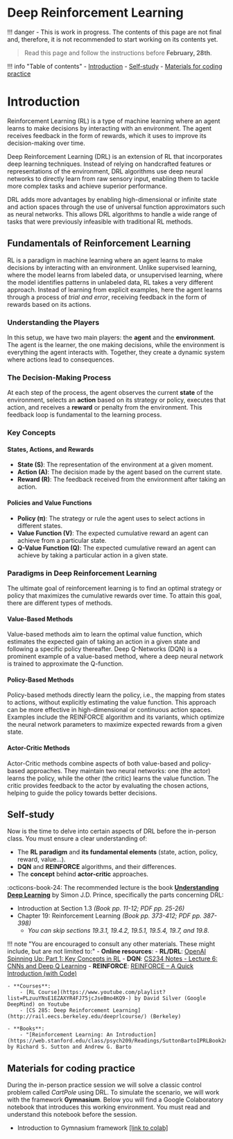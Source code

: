 # Deep Reinforcement Learning
!!! danger
    - This is work in progress. The contents of this page are not final and, therefore, it is not recommended to start working on its contents yet.


> Read this page and follow the instructions before **February, 28th**.

!!! info "Table of contents"
    - [Introduction](#introduction)
    - [Self-study](#self-study)
    - [Materials for coding practice](#materials-for-coding-practice)

# Introduction

Reinforcement Learning (RL) is a type of machine learning where an agent learns to make decisions by interacting with an environment. The agent receives feedback in the form of rewards, which it uses to improve its decision-making over time.

Deep Reinforcement Learning (DRL) is an extension of RL that incorporates deep learning techniques. Instead of relying on handcrafted features or representations of the environment, DRL algorithms use deep neural networks to directly learn from raw sensory input, enabling them to tackle more complex tasks and achieve superior performance.

DRL adds more advantages by enabling high-dimensional or infinite state and action spaces through the use of universal function approximators such as neural networks. This allows DRL algorithms to handle a wide range of tasks that were previously infeasible with traditional RL methods.

## Fundamentals of Reinforcement Learning

RL is a paradigm in machine learning where an agent learns to make decisions by interacting with an environment. Unlike supervised learning, where the model learns from labeled data, or unsupervised learning, where the model identifies patterns in unlabeled data, RL takes a very different approach. Instead of learning from explicit examples, here the agent learns through a process of *trial and error*, receiving feedback in the form of rewards based on its actions.

### Understanding the Players

In this setup, we have two main players: the **agent** and the **environment**. The agent is the learner, the one making decisions, while the environment is everything the agent interacts with. Together, they create a dynamic system where actions lead to consequences.

### The Decision-Making Process

At each step of the process, the agent observes the current **state** of the environment, selects an **action** based on its strategy or policy, executes that action, and receives a **reward** or penalty from the environment. This feedback loop is fundamental to the learning process.

### Key Concepts

#### States, Actions, and Rewards

- **State (S)**: The representation of the environment at a given moment.
- **Action (A)**: The decision made by the agent based on the current state.
- **Reward (R)**: The feedback received from the environment after taking an action.

#### Policies and Value Functions

- **Policy (π)**: The strategy or rule the agent uses to select actions in different states.
- **Value Function (V)**: The expected cumulative reward an agent can achieve from a particular state.
- **Q-Value Function (Q)**: The expected cumulative reward an agent can achieve by taking a particular action in a given state.

### Paradigms in Deep Reinforcement Learning

The ultimate goal of reinforcement learning is to find an optimal strategy or policy that maximizes the cumulative rewards over time. To attain this goal, there are different types of methods.

#### Value-Based Methods

Value-based methods aim to learn the optimal value function, which estimates the expected gain of taking an action in a given state and following a specific policy thereafter. Deep Q-Networks (DQN) is a prominent example of a value-based method, where a deep neural network is trained to approximate the Q-function.

#### Policy-Based Methods

Policy-based methods directly learn the policy, i.e., the mapping from states to actions, without explicitly estimating the value function. This approach can be more effective in high-dimensional or continuous action spaces. Examples include the REINFORCE algorithm and its variants, which optimize the neural network parameters to maximize expected rewards from a given state.

#### Actor-Critic Methods

Actor-Critic methods combine aspects of both value-based and policy-based approaches. They maintain two neural networks: one (the actor) learns the policy, while the other (the critic) learns the value function. The critic provides feedback to the actor by evaluating the chosen actions, helping to guide the policy towards better decisions.

## Self-study

Now is the time to delve into certain aspects of DRL before the in-person class. You must ensure a clear understanding of:

- The **RL paradigm** and **its fundamental elements** (state, action, policy, reward, value...).
- **DQN** and **REINFORCE** algorithms, and their differences.
- The **concept** behind **actor-critic** approaches.


:octicons-book-24: The recommended lecture is the book [**Understanding Deep Learning**](https://udlbook.github.io/udlbook/) by Simon J.D. Prince, specifically the parts concerning DRL:

- Introduction at Section 1.3 *(Book pp. 11-12; PDF pp. 25-26)*
- Chapter 19: Reinforcement Learning *(Book pp. 373-412; PDF pp. 387-398)*
    - *You can skip sections 19.3.1, 19.4.2, 19.5.1, 19.5.4, 19.7, and 19.8*.

!!! note "You are encouraged to consult any other materials. These might include, but are not limited to:"
    - **Online resources**:
        - **RL/DRL**: [OpenAI Spinning Up: Part 1: Key Concepts in RL](https://spinningup.openai.com/en/latest/spinningup/rl_intro.html)
        - **DQN**: [CS234 Notes - Lecture 6: CNNs and Deep Q Learning](https://web.stanford.edu/class/cs234/CS234Win2019/slides/lnotes6.pdf)
        - **REINFORCE**: [REINFORCE – A Quick Introduction (with Code)](https://dilithjay.com/blog/reinforce-a-quick-introduction-with-code/) 

    - **Courses**:
        - [RL Course](https://www.youtube.com/playlist?list=PLzuuYNsE1EZAXYR4FJ75jcJseBmo4KQ9-) by David Silver (Google DeepMind) on Youtube
        - [CS 285: Deep Reinforcement Learning](http://rail.eecs.berkeley.edu/deeprlcourse/) (Berkeley)

    - **Books**:
        - "[Reinforcement Learning: An Introduction](https://web.stanford.edu/class/psych209/Readings/SuttonBartoIPRLBook2ndEd.pdf)" by Richard S. Sutton and Andrew G. Barto

## Materials for coding practice

During the in-person practice session we will solve a classic control problem called *CartPole* using DRL. To simulate the scenario, we will work with the framework **Gymnasium**. Below you will find a Google Colaboratory notebook that introduces this working environment. You must read and understand this notebook before the session.

- Introduction to Gymnasium framework [[link to colab]](https://colab.research.google.com/drive/1ETiv5bo6db5F0xa3QkH9q_m01jLL0Rkm?usp=sharing)